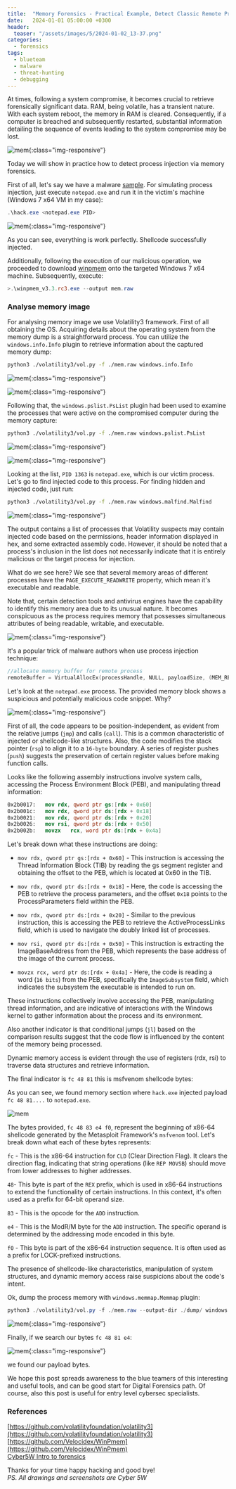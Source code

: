 ```yaml
---
title:  "Memory Forensics - Practical Example, Detect Classic Remote Process Injection"
date:   2024-01-01 05:00:00 +0300
header:
  teaser: "/assets/images/5/2024-01-02_13-37.png"
categories: 
  - forensics
tags:
  - blueteam
  - malware
  - threat-hunting
  - debugging
---
```


At times, following a system compromise, it becomes crucial to retrieve forensically significant data. RAM, being volatile, has a transient nature. With each system reboot, the memory in RAM is cleared. Consequently, if a computer is breached and subsequently restarted, substantial information detailing the sequence of events leading to the system compromise may be lost.    

![mem](/assets/images/5/2024-01-02_13-37.png){:class="img-responsive"}    

Today we will show in practice how to detect process injection via memory forensics. 

First of all, let's say we have a malware [sample](/assets/images/5/hack.exe.7z). For simulating process injection, just execute `notepad.exe` and run it in the victim's machine (Windows 7 x64 VM in my case):    

```powershell
.\hack.exe <notepad.exe PID>
```

![mem](/assets/images/5/2024-01-02_11-04.png){:class="img-responsive"}    

As you can see, everything is work perfectly. Shellcode successfully injected.    

Additionally, following the execution of our malicious operation, we proceeded to download [winpmem](https://winpmem.velocidex.com/) onto the targeted Windows 7 x64 machine. Subsequently, execute:    

```powershell
>.\winpmem_v3.3.rc3.exe --output mem.raw
```

### Analyse memory image

For analysing memory image we use Volatility3 framework. First of all obtaining the OS. Acquiring details about the operating system from the memory dump is a straightforward process. You can utilize the `windows.info.Info` plugin to retrieve information about the captured memory dump:    

```bash
python3 ./volatility3/vol.py -f ./mem.raw windows.info.Info
```

![mem](/assets/images/5/2024-01-02_11-16.png){:class="img-responsive"}    

![mem](/assets/images/5/2024-01-02_11-15.png){:class="img-responsive"}    

Following that, the `windows.pslist.PsList` plugin had been used to examine the processes that were active on the compromised computer during the memory capture:    

```bash
python3 ./volatility3/vol.py -f ./mem.raw windows.pslist.PsList
```

![mem](/assets/images/5/2024-01-02_11-16_1.png){:class="img-responsive"}        

![mem](/assets/images/5/2024-01-02_11-18.png){:class="img-responsive"}        

Looking at the list, `PID 1363` is `notepad.exe`, which is our victim process. Let's go to find injected code to this process. For finding hidden and injected code, just run:    

```bash
python3 ./volatility3/vol.py -f ./mem.raw windows.malfind.Malfind
```

![mem](/assets/images/5/2024-01-02_11-19.png){:class="img-responsive"}        

The output contains a list of processes that Volatility suspects may contain injected code based on the permissions, header information displayed in hex, and some extracted assembly code. However, it should be noted that a process's inclusion in the list does not necessarily indicate that it is entirely malicious or the target process for injection.     

What do we see here? We see that several memory areas of different processes have the `PAGE_EXECUTE_READWRITE` property, which mean it's executable and readable.    

Note that, certain detection tools and antivirus engines have the capability to identify this memory area due to its unusual nature. It becomes conspicuous as the process requires memory that possesses simultaneous attributes of being readable, writable, and executable.    

![mem](/assets/images/5/2024-01-02_11-20.png){:class="img-responsive"}        

It's a popular trick of malware authors when use process injection technique:    

```cpp
//allocate memory buffer for remote process
remoteBuffer = VirtualAllocEx(processHandle, NULL, payloadSize, (MEM_RESERVE | MEM_COMMIT), PAGE_EXECUTE_READWRITE);
```

Let's look at the `notepad.exe` process. The provided memory block shows a suspicious and potentially malicious code snippet. Why?

![mem](/assets/images/5/2024-01-03_11-22.png){:class="img-responsive"}        

First of all, the code appears to be position-independent, as evident from the relative jumps (`jmp`) and calls (`call`). This is a common characteristic of injected or shellcode-like structures. Also, the code modifies the stack pointer (`rsp`) to align it to a `16-byte` boundary. A series of register pushes (`push`) suggests the preservation of certain register values before making function calls.     

Looks like the following assembly instructions involve system calls, accessing the Process Environment Block (PEB), and manipulating thread information:   

```nasm
0x2b0017:	mov	rdx, qword ptr gs:[rdx + 0x60]
0x2b001c:	mov	rdx, qword ptr ds:[rdx + 0x18]
0x2b0021:	mov	rdx, qword ptr ds:[rdx + 0x20]
0x2b0026:	mov	rsi, qword ptr ds:[rdx + 0x50]
0x2b002b:	movzx	rcx, word ptr ds:[rdx + 0x4a]
```

Let's break down what these instructions are doing:

- `mov rdx, qword ptr gs:[rdx + 0x60]` - This instruction is accessing the Thread Information Block (TIB) by reading the gs segment register and obtaining the offset to the PEB, which is located at 0x60 in the TIB.    

- `mov rdx, qword ptr ds:[rdx + 0x18]` - Here, the code is accessing the PEB to retrieve the process parameters, and the offset `0x18` points to the ProcessParameters field within the PEB.    

- `mov rdx, qword ptr ds:[rdx + 0x20]` - Similar to the previous instruction, this is accessing the PEB to retrieve the ActiveProcessLinks field, which is used to navigate the doubly linked list of processes.     

- `mov rsi, qword ptr ds:[rdx + 0x50]` - This instruction is extracting the ImageBaseAddress from the PEB, which represents the base address of the image of the current process.     

- `movzx rcx, word ptr ds:[rdx + 0x4a]` - Here, the code is reading a word (`16 bits`) from the PEB, specifically the `ImageSubsystem` field, which indicates the subsystem the executable is intended to run on.     

These instructions collectively involve accessing the PEB, manipulating thread information, and are indicative of interactions with the Windows kernel to gather information about the process and its environment.    

Also another indicator is that conditional jumps (`jl`) based on the comparison results suggest that the code flow is influenced by the content of the memory being processed.     

Dynamic memory access is evident through the use of registers (rdx, rsi) to traverse data structures and retrieve information.     

The final indicator is `fc 48 81` this is msfvenom shellcode bytes:

As you can see, we found memory section where `hack.exe` injected payload `fc 48 81....` to `notepad.exe`.    

![mem](/assets/images/5/2024-01-02_11-19_1.png)    

The bytes provided, `fc 48 83 e4 f0`, represent the beginning of x86-64 shellcode generated by the Metasploit Framework's `msfvenom` tool. Let's break down what each of these bytes represents:

`fc` - This is the x86-64 instruction for `CLD` (Clear Direction Flag). It clears the direction flag, indicating that string operations (like `REP MOVSB`) should move from lower addresses to higher addresses.    

`48`- This byte is part of the `REX` prefix, which is used in x86-64 instructions to extend the functionality of certain instructions. In this context, it's often used as a prefix for 64-bit operand size.    

`83` - This is the opcode for the `ADD` instruction.    

`e4` - This is the ModR/M byte for the `ADD` instruction. The specific operand is determined by the addressing mode encoded in this byte.    

`f0` - This byte is part of the x86-64 instruction sequence. It is often used as a prefix for LOCK-prefixed instructions.     

The presence of shellcode-like characteristics, manipulation of system structures, and dynamic memory access raise suspicions about the code's intent.     

Ok, dump the process memory with `windows.memmap.Memmap` plugin:    

```powershell
python3 ./volatility3/vol.py -f ./mem.raw --output-dir ./dump/ windows.memmap.Memmap --pid 1968 --dump
```

![mem](/assets/images/5/2024-01-02_12-02.png){:class="img-responsive"}        

Finally, if we search our bytes `fc 48 81 e4`:    

![mem](/assets/images/5/2024-01-02_12-40.png){:class="img-responsive"}        

we found our payload bytes.    

We hope this post spreads awareness to the blue teamers of this interesting and useful tools, and can be good start for Digital Forensics path. Of course, also this post is useful for entry level cybersec specialists.     

### References

[https://github.com/volatilityfoundation/volatility3](https://github.com/volatilityfoundation/volatility3)    
[https://github.com/Velocidex/WinPmem](https://github.com/Velocidex/WinPmem)    
[Cyber5W Intro to forensics](https://academy.cyber5w.com/collections/intro-to-forensics)    

Thanks for your time happy hacking and good bye!   
*PS. All drawings and screenshots are Cyber 5W*    


